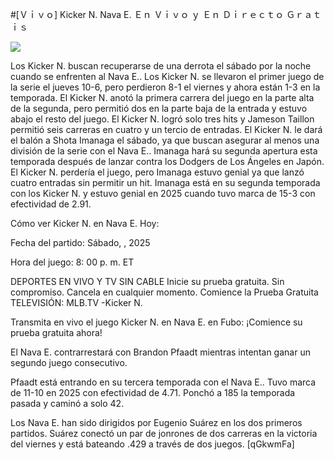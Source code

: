 #[Ｖｉｖｏ] Kicker N. Nava E. Ｅｎ Ｖｉｖｏ ｙ Ｅｎ Ｄｉｒｅｃｔｏ Ｇｒａｔｉｓ  
  
  
[![](https://i.imgur.com/qSNzIqt.png)](https://movie.rssnews.media/vHLJkJpWu.php)  
  
Los Kicker N. buscan recuperarse de una derrota el sábado por la noche cuando se enfrenten al Nava E.. Los Kicker N. se llevaron el primer juego de la serie el jueves 10-6, pero perdieron 8-1 el viernes y ahora están 1-3 en la temporada. El Kicker N. anotó la primera carrera del juego en la parte alta de la segunda, pero permitió dos en la parte baja de la entrada y estuvo abajo el resto del juego. El Kicker N. logró solo tres hits y Jameson Taillon permitió seis carreras en cuatro y un tercio de entradas. El Kicker N. le dará el balón a Shota Imanaga el sábado, ya que buscan asegurar al menos una división de la serie con el Nava E.. Imanaga hará su segunda apertura esta temporada después de lanzar contra los Dodgers de Los Ángeles en Japón. El Kicker N. perdería el juego, pero Imanaga estuvo genial ya que lanzó cuatro entradas sin permitir un hit. Imanaga está en su segunda temporada con los Kicker N. y estuvo genial en 2025 cuando tuvo marca de 15-3 con efectividad de 2.91.

Cómo ver Kicker N. en Nava E. Hoy:

Fecha del partido: Sábado, , 2025

Hora del juego: 8: 00 p. m. ET

DEPORTES EN VIVO Y TV SIN CABLE
Inicie su prueba gratuita. Sin compromiso. Cancela en cualquier momento.
Comience la Prueba Gratuita
TELEVISIÓN: MLB.TV -Kicker N.

Transmita en vivo el juego Kicker N. en Nava E. en Fubo: ¡Comience su prueba gratuita ahora! 

El Nava E. contrarrestará con Brandon Pfaadt mientras intentan ganar un segundo juego consecutivo.

Pfaadt está entrando en su tercera temporada con el Nava E.. Tuvo marca de 11-10 en 2025 con efectividad de 4.71. Ponchó a 185 la temporada pasada y caminó a solo 42.

Los Nava E. han sido dirigidos por Eugenio Suárez en los dos primeros partidos. Suárez conectó un par de jonrones de dos carreras en la victoria del viernes y está bateando .429 a través de dos juegos. [qGkwmFa]